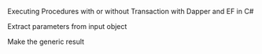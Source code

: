 Executing Procedures with or without Transaction with Dapper and EF in C#

Extract parameters from input object

Make the generic result